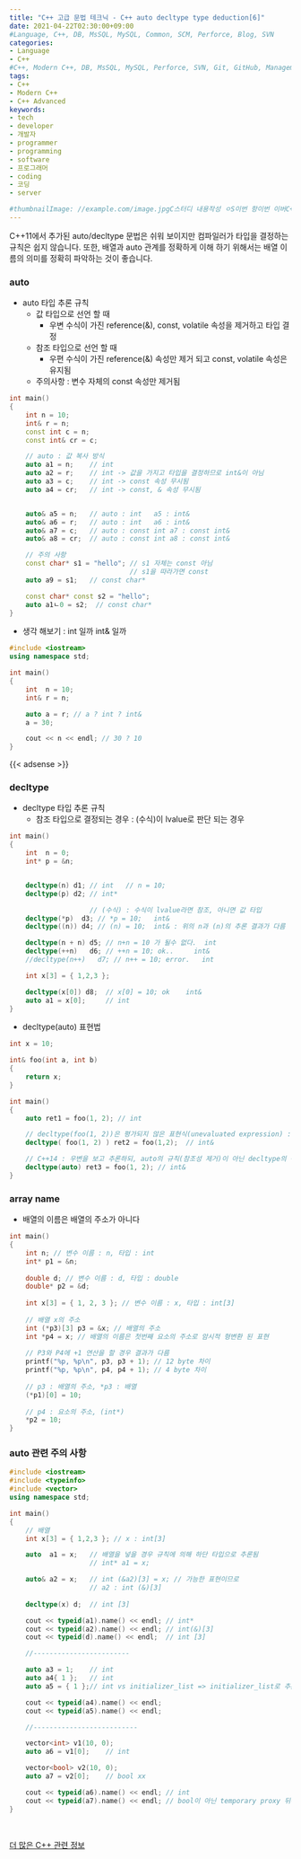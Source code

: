 ```yaml
---
title: "C++ 고급 문법 테크닉 - C++ auto decltype type deduction[6]"
date: 2021-04-22T02:30:00+09:00
#Language, C++, DB, MsSQL, MySQL, Common, SCM, Perforce, Blog, SVN
categories:
- Language
- C++
#C++, Modern C++, DB, MsSQL, MySQL, Perforce, SVN, Git, GitHub, Management, Blog, Hugo, Architecture
tags:
- C++
- Modern C++
- C++ Advanced
keywords:
- tech
- developer
- 개발자
- programmer
- programming
- software
- 프로그래머
- coding
- 코딩
- server

#thumbnailImage: //example.com/image.jpgC스터디 내용작성 ㅇS이번 항이번 이버C++ 
---
```

C++11에서 추가된 auto/decltype 문법은 쉬워 보이지만 컴파일러가 타입을 결정하는 규칙은 쉽지 않습니다. 또한, 배열과 auto 관계를 정확하게 이해 하기 위해서는 배열 이름의 의미를 정확히 파악하는 것이 좋습니다.

<!--more-->

   

### auto

- auto 타입 추론 규칙
  - 값 타입으로 선언 할 때
    - 우변 수식이 가진 reference(&), const, volatile 속성을 제거하고 타입 결정
  - 참조 타입으로 선언 할 때
    - 우편 수식이 가진 reference(&) 속성만 제거 되고 const, volatile 속성은 유지됨
  - 주의사항 : 변수 자체의 const 속성만 제거됨

```cpp
int main()
{
	int n = 10;
	int& r = n;
	const int c = n;
	const int& cr = c;

	// auto : 값 복사 방식
	auto a1 = n;	// int
	auto a2 = r;	// int -> 값을 가지고 타입을 결정하므로 int&이 아님
	auto a3 = c;	// int -> const 속성 무시됨
	auto a4 = cr;	// int -> const, & 속성 무시됨


	auto& a5 = n;	// auto : int   a5 : int&
	auto& a6 = r;	// auto : int   a6 : int&
	auto& a7 = c;   // auto : const int a7 : const int& 
	auto& a8 = cr;	// auto : const int a8 : const int&

	// 주의 사항
	const char* s1 = "hello"; // s1 자체는 const 아님
							  // s1을 따라가면 const
	auto a9 = s1;	// const char*

	const char* const s2 = "hello";
	auto a1ㄴ0 = s2;  // const char*
}
```

- 생각 해보기 : int 일까 int& 일까

```cpp
#include <iostream>
using namespace std;

int main()
{
	int  n = 10;
	int& r = n;

	auto a = r; // a ? int ? int&
	a = 30;

	cout << n << endl; // 30 ? 10
}
```

{{< adsense >}}

### decltype

- decltype 타입 추론 규칙
  - 참조 타입으로 결정되는 경우 : (수식)이 lvalue로 판단 되는 경우

```cpp
int main()
{
	int  n = 0;
	int* p = &n;


	decltype(n) d1;	// int   // n = 10;
	decltype(p) d2;	// int*

					// (수식) : 수식이 lvalue라면 참조, 아니면 값 타입
	decltype(*p)  d3; // *p = 10;   int&
	decltype((n)) d4; // (n) = 10;  int& : 위의 n과 (n)의 추론 결과가 다름

	decltype(n + n) d5; // n+n = 10 가 될수 없다.  int 
	decltype(++n)   d6; // ++n = 10; ok..     int&
	//decltype(n++)   d7; // n++ = 10; error.   int

	int x[3] = { 1,2,3 };

	decltype(x[0]) d8;  // x[0] = 10; ok    int&
	auto a1 = x[0];		// int
}
```

- decltype(auto) 표현법

```cpp
int x = 10;

int& foo(int a, int b) 
{
	return x;
}

int main()
{
	auto ret1 = foo(1, 2); // int 

	// decltype(foo(1, 2))은 평가되지 않은 표현식(unevaluated expression) : 실제 함수 호출이 아닌 리턴 타입 조사 용도
	decltype( foo(1, 2) ) ret2 = foo(1,2);  // int&

	// C++14 : 우변을 보고 추론하되, auto의 규칙(참조성 제거)이 아닌 decltype의 규칙 적용
	decltype(auto) ret3 = foo(1, 2); // int&
}
```

  

### array name

- 배열의 이름은 배열의 주소가 아니다

```cpp
int main()
{
    int n; // 변수 이름 : n, 타입 : int
    int* p1 = &n;
    
    double d; // 변수 이름 : d, 타입 : double
    double* p2 = &d;
    
    int x[3] = { 1, 2, 3 }; // 변수 이름 : x, 타입 : int[3]
    
    // 배열 x의 주소
    int (*p3)[3] p3 = &x; // 배열의 주소
	int *p4 = x; // 배열의 이름은 첫번째 요소의 주소로 암시적 형변환 된 표현
    
    // P3와 P4에 +1 연산을 할 경우 결과가 다름
	printf("%p, %p\n", p3, p3 + 1); // 12 byte 차이
    printf("%p, %p\n", p4, p4 + 1);	// 4 byte 차이
    
    // p3 : 배열의 주소, *p3 : 배열
    (*p1)[0] = 10;
    
    // p4 : 요소의 주소, (int*)
    *p2 = 10;
}
```



### auto 관련 주의 사항

```cpp
#include <iostream>
#include <typeinfo>
#include <vector>
using namespace std;

int main()
{
	// 배열
	int x[3] = { 1,2,3 }; // x : int[3]

	auto  a1 = x;	// 배열을 넣을 경우 규칙에 의해 하단 타입으로 추론됨
					// int* a1 = x; 

	auto& a2 = x;	// int (&a2)[3] = x; // 가능한 표현이므로
					// a2 : int (&)[3]
	
	decltype(x) d;  // int [3]

	cout << typeid(a1).name() << endl; // int*
	cout << typeid(a2).name() << endl; // int(&)[3]
	cout << typeid(d).name() << endl;  // int [3]

	//------------------------

	auto a3 = 1;	// int
	auto a4{ 1 };	// int
	auto a5 = { 1 };// int vs initializer_list => initializer_list로 추론

	cout << typeid(a4).name() << endl;
	cout << typeid(a5).name() << endl;

	//--------------------------

	vector<int> v1(10, 0);
	auto a6 = v1[0];	// int

	vector<bool> v2(10, 0);
	auto a7 = v2[0];	// bool xx

	cout << typeid(a6).name() << endl; // int
	cout << typeid(a7).name() << endl; // bool이 아닌 temporary proxy 뒤에서 다룸
}
```

  

​    

[더 많은 C++ 관련 정보](https://en.cppreference.com/w/)

